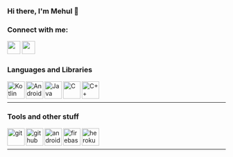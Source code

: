 ### Hi there, I'm Mehul 👋

<!--
**Mehul-Bisht/Mehul-Bisht** is a ✨ _special_ ✨ repository because its `README.md` (this file) appears on your GitHub profile.

Here are some ideas to get you started:

- 🔭 I’m currently working on ...
- 🌱 I’m currently learning ...
- 👯 I’m looking to collaborate on ...
- 🤔 I’m looking for help with ...
- 💬 Ask me about ...
- 📫 How to reach me: ...
- 😄 Pronouns: ...
- ⚡ Fun fact: ...
-->

### Connect with me:

[<img height="30" src="https://img.shields.io/badge/linkedin-%230077B5.svg?&style=for-the-badge&logo=linkedin&logoColor=white" />][LinkedIn]
[<img height="30" src="https://img.shields.io/badge/twitter-%231DA1F2.svg?&style=for-the-badge&logo=twitter&logoColor=white" />][twitter]

### Languages and Libraries

<img align="left" alt="Kotlin" width="40px" src="https://www.vectorlogo.zone/logos/kotlinlang/kotlinlang-icon.svg" />
<img align="left" alt="Android" width="40px" src="https://upload.wikimedia.org/wikipedia/commons/thumb/archive/3/34/20200802160428%21Android_Studio_icon.svg/120px-Android_Studio_icon.svg.png" />
<img align="left" alt="Java" width="40px" src="https://www.vectorlogo.zone/logos/java/java-icon.svg" />
<img align="left" alt="C" width="40px" src="https://img.icons8.com/color/48/000000/c-programming.png" />
<img align="left" alt="C++" width="40px" src="https://img.icons8.com/color/2x/c-plus-plus-logo.png" />
<br />
<br />
<hr />

### Tools and other stuff

<img align="left" alt="git" width="40px" src="https://www.vectorlogo.zone/logos/git-scm/git-scm-icon.svg" />
<img align="left" alt="github" width="40px" src="https://www.vectorlogo.zone/logos/github/github-icon.svg" />
<img align="left" alt="androidStudio" width="40px" src="https://upload.vectorlogo.zone/logos/android_studio/images/bc43bbac-e239-4ae9-829a-9809e57a8bc0.html" />
<img align="left" alt="firebase" width="40px" src="https://www.vectorlogo.zone/logos/firebase/firebase-icon.svg" />
<img align="left" alt="heroku" width="40px" src="https://www.vectorlogo.zone/logos/heroku/heroku-icon.svg" />
<br />
<br />
<hr />

[linkedin]: https://www.linkedin.com/in/mehul-bisht-016a621ab/
[twitter]: https://twitter.com/mehul_bisht
